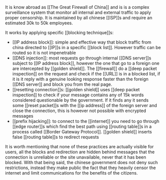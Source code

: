 It is know abroad as [[The Great Firewall of China]] and is is a complex surveillance system that monitor all internal and external traffic to apply proper censorship.
It is maintained by all chinese [[ISP]]s and require an estimated 30k to 50k employees.

It works by applying specific [[blocking technique]]s:
- [[IP address block]]: simple and effective way that block traffic from china directed to [[IP]]s in a specific [[block list]]. However traffic can be routed so it is not impenetrable
- [[DNS injection]]: most requests go through internal [[DNS server]]s subject to [[IP address block]], however the one that go to a foreign one are intercepted by [[golden shield]]. The [[firewall]] do a [[deep packet inspection]] on the request and check if the [[URL]] is in a blocked list, if it is it reply with a genuine looking response faster than the foreign [[DNS server]] and block you from the real page.
- [[resetting connection]]s: [[golden shield]] uses [[deep packet inspection]] to check if your message contains any of 15k words considered questionable by the government. If it finds any it sends some [[reset packet]]s with the [[ip address]] of the foreign server and close the connection, this is however not possible with encrypted messages
- [[prefix hijacking]]: to connect to the [[internet]] you need to go through [[edge router]]s which find the best path using [[routing table]]s in a process called [[Border Gateway Protocol]]. [[golden shield]] inserts false [[routing table]]s to redirect requests

It is worth mentioning that none of these practices are actually visible for users, all the blocks and redirection are hidden behind messages that the connection is unreliable or the site unavailable, never that it has been blocked.
With that being said, the chinese government does not deny such restrictions, instead they make public the fact that they heavily censor the internet and limit communications for the benefits of the citizens.



